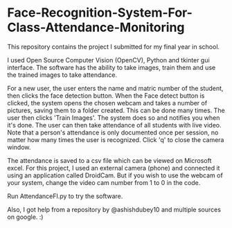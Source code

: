 # Face-Recognition-System-For-Class-Attendance-Monitoring
This repository contains the project I submitted for my final year in school. 

I used Open Source Computer Vision (OpenCV), Python and tkinter gui interface. 
The software has the ability to take images, train them and use the trained images to take attendance. 

For a new user, the user enters the name and matric number of the student, then clicks the face detection button.
When the Face detect button is clicked, the system opens the chosen webcam and takes a number of pictures, saving them to a folder created. This can be done many times.
The user then clicks 'Train Images'. The system does so and notifies you when it's done. The user can then take attendance of all students with live video. Note that a person's attendance is only documented once per session, no matter how many times the user is recognized. Click 'q' to close the camera window. 

The attendance is saved to a csv file which can be viewed on Microsoft excel. 
For this project, I used an external camera (phone) and connected it using an application called DroidCam. But if you wish to use the webcam of your system, change the video cam number from 1 to 0 in the code.

Run AttendanceFI.py to try the software.

Also, I got help from a repository by @ashishdubey10 and multiple sources on google. :)


